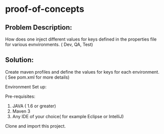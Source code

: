 # proof-of-concepts

## Problem Description:

How does one  inject different values for keys  defined in the properties file for various evnvironments. ( Dev, QA, Test)

## Solution:

Create maven profiles and define the values for keys for each environment. ( See pom.xml for more details)

Environment Set up:

Pre-requisites:

1. JAVA ( 1.6 or greater) 
2. Maven 3
3. Any IDE of your choice( for example Eclipse or IntelliJ)

Clone  and import this project.
